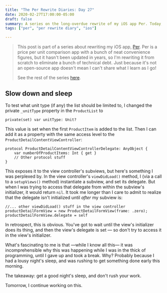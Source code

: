 ```yaml
---
title: "The Per Rewrite Diaries: Day 27"
date: 2020-02-27T17:00:00-05:00
draft: false
summary: A series on the long-overdue rewrite of my iOS app Per. Today, I start work on the automatic unit conversion feature's UI.
tags: ["per", "per rewrite diary", "ios"]

---
```


> This post is part of a series about rewriting my iOS app, [Per](https://droppedbits.com/apps/per). Per is a price per unit comparison app with a bunch of neat convenience figures, but it hasn't been updated in years, so I'm rewriting it from scratch to eliminate a bunch of technical debt. Just because it's not an open-source app doesn't mean I can't share what I learn as I go!
> 
> See the rest of the series [here](/tags/per-rewrite-diary/).

## Slow down and sleep

To test what unit type (if any) the list should be limited to, I changed the private `_unitType` property in the `ProductList` to

```
private(set) var unitType: Unit?
```

This value is set when the first `ProductItem` is added to the list. Then I can add it as a property with the same access level to the `ProductDetailContentViewController`:

```
protocol ProductDetailContentViewControllerDelegate: AnyObject {
    var numberOfProductItems: Int { get }
    // Other protocol stuff
}
```

This exposes it to the view controller's subviews, but here's something I was perplexed by. In the view controller's `viewDidLoad()` method, I (via a call to a `setupViews()` method) instantiate a subview, and set its delegate. But when I was trying to access that delegate from within the subview's initializer, it would return `nil`. It took me longer than I care to admit to realize that the delegate isn't initialized until _after_ my subview is:

```
//... other viewDidLoad() stuff in the view controller
productDetailFormView = new ProductDetailFormView(frame: .zero);
productDetailFormView.delegate = self
```

In retrospect, this is obvious. You've got to wait until the view's initializer does its thing, and then the view's delegate is set — so don't try to access it in the view's initializer.

What's fascinating to me is that —while I know all this— it was incomprehensible why this was happening while I was in the thick of programming, until I gave up and took a break. Why? Probably because I had a lousy night's sleep, and was rushing to get something done early this morning.

The takeaway: get a good night's sleep, and don't rush your work.

Tomorrow, I continue working on this.